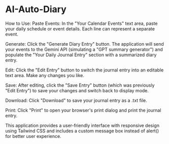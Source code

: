 # AI-Auto-Diary

How to Use:
Paste Events: In the "Your Calendar Events" text area, paste your daily schedule or event details. Each line can represent a separate event.

Generate: Click the "Generate Diary Entry" button. The application will send your events to the Gemini API (simulating a "GPT summary generator") and populate the "Your Daily Journal Entry" section with a summarized diary entry.

Edit: Click the "Edit Entry" button to switch the journal entry into an editable text area. Make any changes you like.

Save: After editing, click the "Save Entry" button (which was previously "Edit Entry") to save your changes and switch back to display mode.

Download: Click "Download" to save your journal entry as a .txt file.

Print: Click "Print" to open your browser's print dialog and print the journal entry.

This application provides a user-friendly interface with responsive design using Tailwind CSS and includes a custom message box instead of alert() for better user experience.
